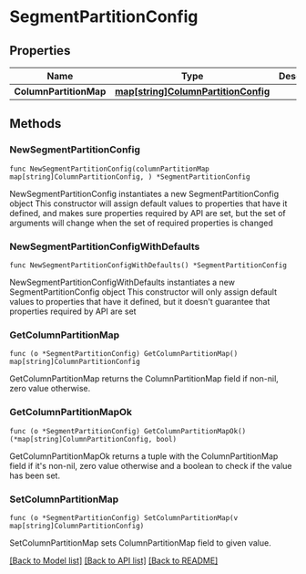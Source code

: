 # SegmentPartitionConfig

## Properties

Name | Type | Description | Notes
------------ | ------------- | ------------- | -------------
**ColumnPartitionMap** | [**map[string]ColumnPartitionConfig**](ColumnPartitionConfig.md) |  | [readonly] 

## Methods

### NewSegmentPartitionConfig

`func NewSegmentPartitionConfig(columnPartitionMap map[string]ColumnPartitionConfig, ) *SegmentPartitionConfig`

NewSegmentPartitionConfig instantiates a new SegmentPartitionConfig object
This constructor will assign default values to properties that have it defined,
and makes sure properties required by API are set, but the set of arguments
will change when the set of required properties is changed

### NewSegmentPartitionConfigWithDefaults

`func NewSegmentPartitionConfigWithDefaults() *SegmentPartitionConfig`

NewSegmentPartitionConfigWithDefaults instantiates a new SegmentPartitionConfig object
This constructor will only assign default values to properties that have it defined,
but it doesn't guarantee that properties required by API are set

### GetColumnPartitionMap

`func (o *SegmentPartitionConfig) GetColumnPartitionMap() map[string]ColumnPartitionConfig`

GetColumnPartitionMap returns the ColumnPartitionMap field if non-nil, zero value otherwise.

### GetColumnPartitionMapOk

`func (o *SegmentPartitionConfig) GetColumnPartitionMapOk() (*map[string]ColumnPartitionConfig, bool)`

GetColumnPartitionMapOk returns a tuple with the ColumnPartitionMap field if it's non-nil, zero value otherwise
and a boolean to check if the value has been set.

### SetColumnPartitionMap

`func (o *SegmentPartitionConfig) SetColumnPartitionMap(v map[string]ColumnPartitionConfig)`

SetColumnPartitionMap sets ColumnPartitionMap field to given value.



[[Back to Model list]](../README.md#documentation-for-models) [[Back to API list]](../README.md#documentation-for-api-endpoints) [[Back to README]](../README.md)


